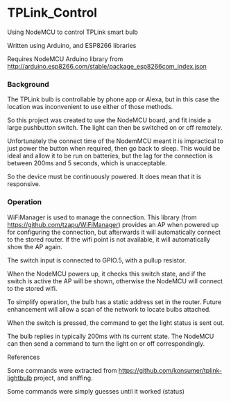 # TPLink_Control
Using NodeMCU to control TPLink smart bulb

Written using Arduino, and ESP8266 libraries

Requires NodeMCU Arduino library from http://arduino.esp8266.com/stable/package_esp8266com_index.json

### Background
The TPLink bulb is controllable by phone app or Alexa, but in this case the location was inconvenient to use either of those methods.

So this project was created to use the NodeMCU board, and fit inside a large pushbutton switch. The light can then be switched on or off remotely.

Unfortunately the connect time of the NodemMCU meant it is impractical to just power the button when required, then go back to sleep. This would be ideal and allow it to be run on batteries, but the lag for the connection is between 200ms and 5 seconds, which is unacceptable.

So the device must be continuously powered. It does mean that it is responsive.

### Operation
WiFiManager is used to manage the connection. This library (from https://github.com/tzapu/WiFiManager) provides an AP when powered up for configuring the connection, but afterwards it will automatically connect to the stored router. If the wifi point is not available, it will automatically show the AP again.

The switch input is connected to GPIO.5, with a pullup resistor.

When the NodeMCU powers up, it checks this switch state, and if the switch is active the AP will be shown, otherwise the NodeMCU will connect to the stored wifi.

To simplify operation, the bulb has a static address set in the router. Future enhancement will allow a scan of the network to locate bulbs attached.

When the switch is pressed, the command to get the light status is sent out.

The bulb replies in typically 200ms with its current state. The NodeMCU can then send a command to turn the light on or off correspondingly.

References

Some commands were extracted from https://github.com/konsumer/tplink-lightbulb project, and sniffing.

Some commands were simply guesses until it worked (status)

